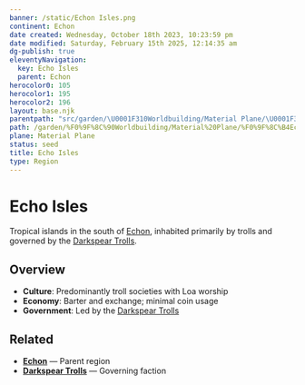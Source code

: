 ```yaml
---
banner: /static/Echon Isles.png
continent: Echon
date created: Wednesday, October 18th 2023, 10:23:59 pm
date modified: Saturday, February 15th 2025, 12:14:35 am
dg-publish: true
eleventyNavigation:
  key: Echo Isles
  parent: Echon
herocolor0: 105
herocolor1: 195
herocolor2: 196
layout: base.njk
parentpath: "src/garden/\U0001F310Worldbuilding/Material Plane/\U0001F334Echon/Echon.md"
path: /garden/%F0%9F%8C%90Worldbuilding/Material%20Plane/%F0%9F%8C%B4Echon/Regions/Echo%20Isles/
plane: Material Plane
status: seed
title: Echo Isles
type: Region
---
```


# Echo Isles

Tropical islands in the south of [Echon](/garden/%F0%9F%8C%90Worldbuilding/Material%20Plane/%F0%9F%8C%B4Echon/Echon), inhabited primarily by trolls and governed by the [Darkspear Trolls](/garden/%F0%9F%8C%90Worldbuilding/Material%20Plane/%F0%9F%8C%B4Echon/Factions/Darkspear%20Trolls).

## Overview

- **Culture**: Predominantly troll societies with Loa worship
- **Economy**: Barter and exchange; minimal coin usage
- **Government**: Led by the [Darkspear Trolls](/garden/%F0%9F%8C%90Worldbuilding/Material%20Plane/%F0%9F%8C%B4Echon/Factions/Darkspear%20Trolls)

## Related

- **[Echon](/garden/%F0%9F%8C%90Worldbuilding/Material%20Plane/%F0%9F%8C%B4Echon/Echon)** — Parent region
- **[Darkspear Trolls](/garden/%F0%9F%8C%90Worldbuilding/Material%20Plane/%F0%9F%8C%B4Echon/Factions/Darkspear%20Trolls)** — Governing faction